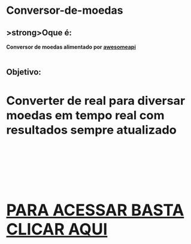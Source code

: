 # Conversor-de-moedas

<h2>>strong>Oque é:<strong></h2>

<p>Conversor de moedas alimentado por <a href="https://docs.awesomeapi.com.br/api-de-moedas">awesomeapi<a><br/><br/>
<h2><strong>Objetivo:<strong><h2>

<p>Converter de real para diversar moedas em tempo real com resultados sempre atualizado</p><br/><br/>
<h1><strong><a href="https://lucas-brum.github.io/Conversor-de-moedas/">PARA ACESSAR BASTA CLICAR AQUI<a></strong><h1>
